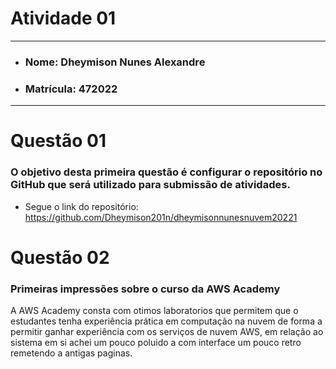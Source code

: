 # Atividade 01

---

- ### Nome: Dheymison Nunes Alexandre
- ### Matrícula: 472022
  
---

# Questão 01 

### O objetivo desta primeira questão é configurar o repositório no GitHub que será utilizado para submissão de atividades.

- Segue o link do repositório: https://github.com/Dheymison201n/dheymisonnunesnuvem20221

# Questão 02

### Primeiras impressões sobre o curso da AWS Academy

A AWS Academy consta com otimos laboratorios que permitem que o estudantes tenha experiência prática em computação na nuvem de forma a permitir ganhar experiência com os serviços de nuvem AWS, em relação ao sistema em si achei um pouco poluido a com interface um pouco retro remetendo a antigas paginas.
